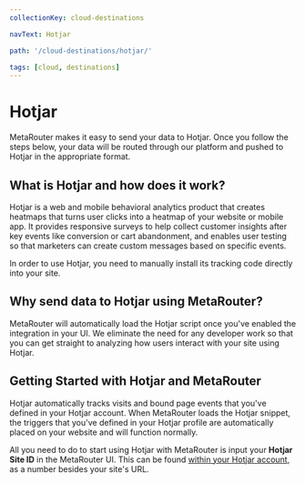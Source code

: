 ```yaml
---
collectionKey: cloud-destinations

navText: Hotjar

path: '/cloud-destinations/hotjar/'

tags: [cloud, destinations]
---
```


# Hotjar

MetaRouter makes it easy to send your data to Hotjar. Once you follow the steps below, your data will be routed through our platform and pushed to Hotjar in the appropriate format.

## What is Hotjar and how does it work?

Hotjar is a web and mobile behavioral analytics product that creates heatmaps that turns user clicks into a heatmap of your website or mobile app. It provides responsive surveys to help collect customer insights after key events like conversion or cart abandonment, and enables user testing so that marketers can create custom messages based on specific events.

In order to use Hotjar, you need to manually install its tracking code directly into your site.

## Why send data to Hotjar using MetaRouter?

MetaRouter will automatically load the Hotjar script once you've enabled the integration in your UI. We eliminate the need for any developer work so that you can get straight to analyzing how users interact with your site using Hotjar.

## Getting Started with Hotjar and MetaRouter

Hotjar automatically tracks visits and bound page events that you've defined in your Hotjar account. When MetaRouter loads the Hotjar snippet, the triggers that you've defined in your Hotjar profile are automatically placed on your website and will function normally.

All you need to do to start using Hotjar with MetaRouter is input your **Hotjar Site ID** in the MetaRouter UI. This can be found [within your Hotjar account](https://insights.hotjar.com/site/list), as a number besides your site's URL.